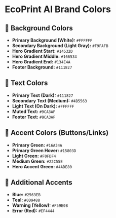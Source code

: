 # EcoPrint AI Brand Colors

## 🎨 Background Colors
- **Primary Background (White):** `#FFFFFF`
- **Secondary Background (Light Gray):** `#F9FAFB`
- **Hero Gradient Start:** `#14532D`
- **Hero Gradient Middle:** `#166534`
- **Hero Gradient End:** `#134E4A`
- **Footer Background:** `#111827`

## 📝 Text Colors
- **Primary Text (Dark):** `#111827`
- **Secondary Text (Medium):** `#4B5563`
- **Light Text (On Dark):** `#FFFFFF`
- **Muted Text:** `#9CA3AF`
- **Footer Text:** `#9CA3AF`

## 🌿 Accent Colors (Buttons/Links)
- **Primary Green:** `#16A34A`
- **Primary Green Hover:** `#15803D`
- **Light Green:** `#F0FDF4`
- **Medium Green:** `#22C55E`
- **Hero Accent Green:** `#4ADE80`

## 🌈 Additional Accents
- **Blue:** `#2563EB`
- **Teal:** `#0D9488`
- **Warning (Yellow):** `#F59E0B`
- **Error (Red):** `#EF4444`
